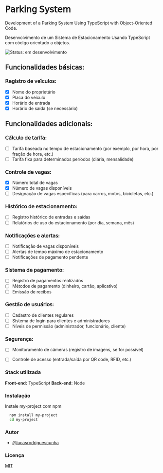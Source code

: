 # 𝖯𝖺𝗋𝗄𝗂𝗇𝗀 𝖲𝗒𝗌𝗍𝖾𝗆

Development of a Parking System Using TypeScript with Object-Oriented Code.

Desenvolvimento de um Sistema de Estacionamento Usando TypeScript com código orientado a objetos.

![Status: em desenvolvimento](http://img.shields.io/static/v1?label=STATUS&message=EM%20DESENVOLVIMENTO&color=GREEN&style=for-the-badge)

## 𝖥𝗎𝗇𝖼𝗂𝗈𝗇𝖺𝗅𝗂𝖽𝖺𝖽𝖾𝗌 𝖻𝖺́𝗌𝗂𝖼𝖺𝗌:

### 𝖱𝖾𝗀𝗂𝗌𝗍𝗋𝗈 𝖽𝖾 𝗏𝖾𝗂́𝖼𝗎𝗅𝗈𝗌:

- [X] Nome do proprietário
- [X] Placa do veículo
- [X] Horário de entrada
- [X] Horário de saída (se necessário)

## 𝖥𝗎𝗇𝖼𝗂𝗈𝗇𝖺𝗅𝗂𝖽𝖺𝖽𝖾𝗌 𝖺𝖽𝗂𝖼𝗂𝗈𝗇𝖺𝗂𝗌:

### 𝖢𝖺́𝗅𝖼𝗎𝗅𝗈 𝖽𝖾 𝗍𝖺𝗋𝗂𝖿𝖺:

- [ ] Tarifa baseada no tempo de estacionamento (por exemplo, por hora, por fração de hora, etc.)
- [ ] Tarifa fixa para determinados períodos (diária, mensalidade)

### 𝖢𝗈𝗇𝗍𝗋𝗈𝗅𝖾 𝖽𝖾 𝗏𝖺𝗀𝖺𝗌:

- [X] Número total de vagas
- [X] Número de vagas disponíveis
- [ ] Designação de vagas específicas (para carros, motos, bicicletas, etc.)

### 𝖧𝗂𝗌𝗍𝗈́𝗋𝗂𝖼𝗈 𝖽𝖾 𝖾𝗌𝗍𝖺𝖼𝗂𝗈𝗇𝖺𝗆𝖾𝗇𝗍𝗈:

- [ ] Registro histórico de entradas e saídas
- [ ] Relatórios de uso do estacionamento (por dia, semana, mês)

### 𝖭𝗈𝗍𝗂𝖿𝗂𝖼𝖺𝖼̧𝗈̃𝖾𝗌 𝖾 𝖺𝗅𝖾𝗋𝗍𝖺𝗌:

- [ ] Notificação de vagas disponíveis
- [ ] Alertas de tempo máximo de estacionamento
- [ ] Notificações de pagamento pendente

### 𝖲𝗂𝗌𝗍𝖾𝗆𝖺 𝖽𝖾 𝗉𝖺𝗀𝖺𝗆𝖾𝗇𝗍𝗈:

- [ ] Registro de pagamentos realizados
- [ ] Métodos de pagamento (dinheiro, cartão, aplicativo)
- [ ] Emissão de recibos

### 𝖦𝖾𝗌𝗍𝖺̃𝗈 𝖽𝖾 𝗎𝗌𝗎𝖺́𝗋𝗂𝗈𝗌:

- [ ] Cadastro de clientes regulares
- [ ] Sistema de login para clientes e administradores
- [ ] Níveis de permissão (administrador, funcionário, cliente)

### 𝖲𝖾𝗀𝗎𝗋𝖺𝗇𝖼̧𝖺:

- [ ] Monitoramento de câmeras (registro de imagens, se for possível)
- [ ] Controle de acesso (entrada/saída por QR code, RFID, etc.)


### Stack utilizada

**Front-end:** TypeScript
**Back-end:** Node

### Instalação

Instale my-project com npm

```bash
  npm install my-project
  cd my-project
```

### Autor

- [@lucasrodriguescunha](https://www.github.com/lucasrodriguescunha)

### Licença

[MIT](https://choosealicense.com/licenses/mit/)
